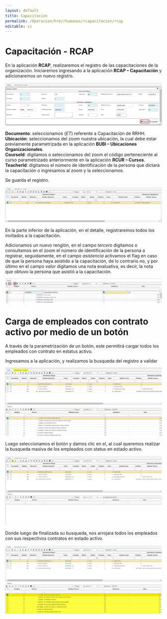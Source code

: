 ```yaml
---
layout: default
title: Capacitacion
permalink: /Operacion/hrm/rhumanos/rcapacitacion/rcap
editable: si
---
```


# Capacitación - RCAP


En la aplicación **RCAP**, realizaremos el registro de las capacitaciones de la organización. Iniciaremos ingresando a la aplicación **RCAP – Capacitación** y adicionaremos un nuevo registro.


![](rcap1.png)


**Documento**: seleccionamos (_ET_) referente a Capacitación de RRHH.  
**Ubicación**: seleccionamos del zoom nuestra ubicación, la cual debe estar previamente parametrizada en la aplicación **BUBI – Ubicaciones Organizacionales**.  
**CourseId**: digitamos o seleccionamos del zoom el código perteneciente al curso parametrizado anteriormente en la aplicación **RCUR – Cursos**.  
**TeacherId**: digitamos el número de identificación de la persona que dictará la capacitación o ingresamos al zoom y la seleccionamos.  

Se guarda el registro.  


![](rcap3.png)  


En la parte inferior de la aplicación, en el detalle, registraremos todos los invitados a la capacitación.  

Adicionamos un nuevo renglón, en el campo _tercero_ digitamos o consultamos en el zoom el número de identificación de la persona a registrar, seguidamente, en el campo _asistencia_ activamos el flag en caso de que la persona haya asistido a la capacitación, de lo contrario no, y por último en el campo _valor_ digitamos una nota evaluativa, es decir, la nota que obtuvo la persona que asistió a la capacitación.  



![](rcap2.png)

# Carga de empleados con contrato activo por medio de un botón

A través de la parametrización de un botón, este permitirá cargar todos los empleados con contrato en estatus activo. 

Ingresamos a la aplicación, y realizamos la busqueda del registro a validar 

![](rcap4.png)

Luego seleccionamos el botón y damos clic en el, al cual queremos realizar la busqueda masiva de los empleados con status en estado activo.

![](rcap5.png)

Donde luego de finalizada su busqueda, nos arrojara todos los empleados con sus respectivos contratos en estado activo.

![](rcap6.png)





